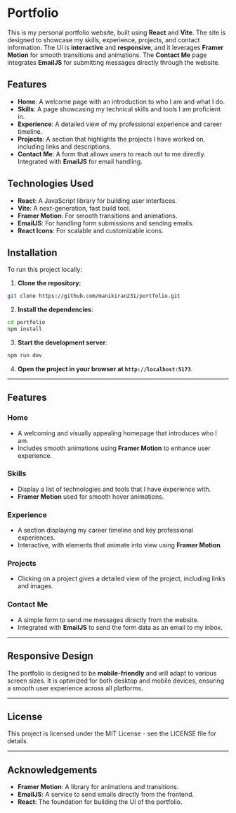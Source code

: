 # Portfolio

This is my personal portfolio website, built using **React** and **Vite**. The site is designed to showcase my skills, experience, projects, and contact information. The UI is **interactive** and **responsive**, and it leverages **Framer Motion** for smooth transitions and animations. The **Contact Me** page integrates **EmailJS** for submitting messages directly through the website.

## Features

- **Home**: A welcome page with an introduction to who I am and what I do.
- **Skills**: A page showcasing my technical skills and tools I am proficient in.
- **Experience**: A detailed view of my professional experience and career timeline.
- **Projects**: A section that highlights the projects I have worked on, including links and descriptions.
- **Contact Me**: A form that allows users to reach out to me directly. Integrated with **EmailJS** for email handling.

## Technologies Used

- **React**: A JavaScript library for building user interfaces.
- **Vite**: A next-generation, fast build tool.
- **Framer Motion**: For smooth transitions and animations.
- **EmailJS**: For handling form submissions and sending emails.
- **React Icons**: For scalable and customizable icons.

## Installation

To run this project locally:

1. **Clone the repository:**

```bash
git clone https://github.com/manikiran231/portfolio.git
```
2. **Install the dependencies**:

```bash
cd portfolio
npm install
```
3. **Start the development server**:

```bash
npm run dev
```
4. **Open the project in your browser at `http://localhost:5173`**.

---

## Features

### Home

- A welcoming and visually appealing homepage that introduces who I am.
- Includes smooth animations using **Framer Motion** to enhance user experience.

### Skills

- Display a list of technologies and tools that I have experience with.
- **Framer Motion** used for smooth hover animations.

### Experience

- A section displaying my career timeline and key professional experiences.
- Interactive, with elements that animate into view using **Framer Motion**.

### Projects

- Clicking on a project gives a detailed view of the project, including links and images.

### Contact Me

- A simple form to send me messages directly from the website.
- Integrated with **EmailJS** to send the form data as an email to my inbox.

---

## Responsive Design

The portfolio is designed to be **mobile-friendly** and will adapt to various screen sizes. It is optimized for both desktop and mobile devices, ensuring a smooth user experience across all platforms.

---

## License

This project is licensed under the MIT License - see the LICENSE file for details.

---

## Acknowledgements

- **Framer Motion**: A library for animations and transitions.
- **EmailJS**: A service to send emails directly from the frontend.
- **React**: The foundation for building the UI of the portfolio.
